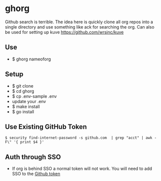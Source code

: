 # ghorg

Github search is terrible. The idea here is quickly clone all org repos into a single directory and use something like ack for searching the org. Can also be used for setting up kuve <https://github.com/wrsinc/kuve>

## Use

- $ ghorg nameoforg

## Setup

- $ git clone
- $ cd ghorg
- $ cp .env-sample .env
- update your .env
- $ make install
- $ go install

## Use Existing GitHub Token

```
$ security find-internet-password -s github.com  | grep "acct" | awk -F\" '{ print $4 }'
```

## Auth through SSO

- If org is behind SSO a normal token will not work. You will need to add SSO to the [Github token](https://help.github.com/articles/authorizing-a-personal-access-token-for-use-with-a-saml-single-sign-on-organization/)
